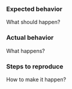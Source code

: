### Expected behavior

What should happen?

### Actual behavior

What happens?

### Steps to reproduce

How to make it happen?
